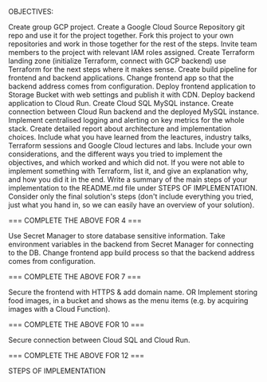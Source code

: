 OBJECTIVES:

Create group GCP project.
Create a Google Cloud Source Repository git repo and use it for the project together.
Fork this project to your own repositories and work in those together for the rest of the steps.
Invite team members to the project with relevant IAM roles assigned.
Create Terraform landing zone (initialize Terraform, connect with GCP backend) use Terraform for the next steps where it makes sense.
Create build pipeline for frontend and backend applications.
Change frontend app so that the backend address comes from configuration.
Deploy frontend application to Storage Bucket with web settings and publish it with CDN.
Deploy backend application to Cloud Run.
Create Cloud SQL MySQL instance.
Create connection between Cloud Run backend and the deployed MySQL instance.
Implement centralised logging and alerting on key metrics for the whole stack.
Create detailed report about architecture and implementation choices. Include what you have learned from the leactures, industry talks, Terraform sessions and Google Cloud lectures and labs. Include your own considerations, and the different ways you tried to implement the objectives, and which worked and which did not. If you were not able to implement something with Terraform, list it, and give an explanation why, and how you did it in the end.
Write a summary of the main steps of your implementation to the README.md file under STEPS OF IMPLEMENTATION. Consider only the final solution's steps (don't include everything you tried, just what you hand in, so we can easily have an overview of your solution).

=== COMPLETE THE ABOVE FOR 4 ===

Use Secret Manager to store database sensitive information.
Take environment variables in the backend from Secret Manager for connecting to the DB.
Change frontend app build process so that the backend address comes from configuration.

=== COMPLETE THE ABOVE FOR 7 ===

Secure the frontend with HTTPS & add domain name.
OR
Implement storing food images, in a bucket and shows as the menu items (e.g. by acquiring images with a Cloud Function).

=== COMPLETE THE ABOVE FOR 10 ===

Secure connection between Cloud SQL and Cloud Run.

=== COMPLETE THE ABOVE FOR 12 ===

STEPS OF IMPLEMENTATION